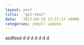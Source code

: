 ```yaml
---
layout: post
title:  "git-test"
date:   2017-04-19 13:57:17 +0900
categories: jekyll update
---
```


asdfasd
d
d
d
d
d
d
d